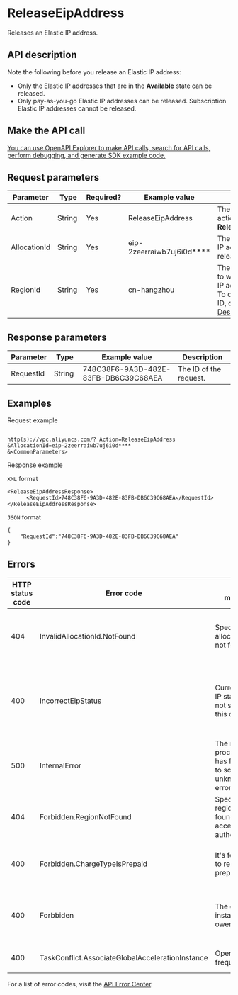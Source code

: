 # ReleaseEipAddress

Releases an Elastic IP address.

## API description

Note the following before you release an Elastic IP address:

-   Only the Elastic IP addresses that are in the **Available** state can be released.
-   Only pay-as-you-go Elastic IP addresses can be released. Subscription Elastic IP addresses cannot be released.

## Make the API call

[You can use OpenAPI Explorer to make API calls, search for API calls, perform debugging, and generate SDK example code.](https://api.aliyun.com/#product=Vpc&api=ReleaseEipAddress&type=RPC&version=2016-04-28)

## Request parameters

|Parameter|Type|Required?|Example value|Description|
|---------|----|---------|-------------|-----------|
|Action|String |Yes|ReleaseEipAddress|The name of this action. Value: **ReleaseEipAddress**. |
|AllocationId|String |Yes|eip-2zeerraiwb7uj6i0d\*\*\*\*|The ID of the Elastic IP address to be released. |
|RegionId|String |Yes|cn-hangzhou|The ID of the region to which the Elastic IP address belongs. To query the region ID, call [DescribeRegions](~~36063~~). |

## Response parameters

|Parameter|Type|Example value|Description|
|---------|----|-------------|-----------|
|RequestId|String |748C38F6-9A3D-482E-83FB-DB6C39C68AEA|The ID of the request. |

## Examples

Request example

```

http(s)://vpc.aliyuncs.com/? Action=ReleaseEipAddress
&AllocationId=eip-2zeerraiwb7uj6i0d****
&<CommonParameters>

```

Response example

`XML` format

```
<ReleaseEipAddressResponse>
      <RequestId>748C38F6-9A3D-482E-83FB-DB6C39C68AEA</RequestId>
</ReleaseEipAddressResponse>
```

`JSON` format

```
{
	"RequestId":"748C38F6-9A3D-482E-83FB-DB6C39C68AEA"
}
```

## Errors

|HTTP status code|Error code|Error message|Description|
|----------------|----------|-------------|-----------|
|404|InvalidAllocationId.NotFound|Specified allocation ID is not found|The specified public IP address does not exist.|
|400|IncorrectEipStatus|Current elastic IP status does not support this operation.|The status of the specified Elastic IP address does not support this operation.|
|500|InternalError|The request processing has failed due to some unknown error.|The request failed to be processed due to unknown errors.|
|404|Forbidden.RegionNotFound|Specified region is not found during access authentication.|The specified region does not exist.|
|400|Forbidden.ChargeTypeIsPrepaid|It's forbidden to release a prepaid EIP|Subscription Elastic IP addresses cannot be released.|
|400|Forbbiden|The eip instance owener error|You are not authorized to operate on this Elastic IP address.|
|400|TaskConflict.AssociateGlobalAccelerationInstance|Operate too frequent.|Too many requests were sent.|

For a list of error codes, visit the [API Error Center](https://error-center.alibabacloud.com/status/product/Vpc).

